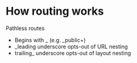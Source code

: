# How routing works

 Pathless routes
  - Begins with _ (e.g. _public+)
  -  _leading underscore opts-out of URL nesting
  -  trailing_ underscore opts-out of layout nesting

